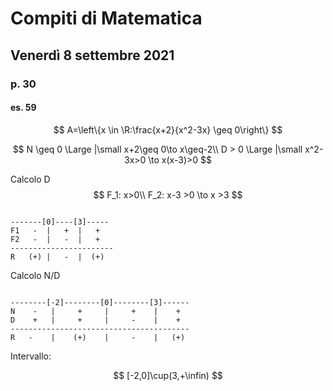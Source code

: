 # Compiti di Matematica 
## Venerdì 8 settembre 2021

### p. 30
#### es. 59
$$
A=\left\{x \in \R:\frac{x+2}{x^2-3x} \geq 0\right\}
$$


$$
N \geq 0 \Large |\small  x+2\geq 0\to x\geq-2\\
D > 0 \Large |\small  x^2-3x>0 \to x(x-3)>0 
$$

Calcolo D
$$
F_1: x>0\\
F_2: x-3 >0 \to x >3
$$
```

-------[0]----[3]-----
F1   -  |   +  |   +
F2   -  |   -  |   +
-----------------------
R   (+) |   -  |  (+)
```


Calcolo N/D

```

--------[-2]--------[0]--------[3]------
N    -   |     +     |     +    |    +
D    +   |     +     |     -    |    +
----------------------------------------
R   -    |    (+)    |     -    |   (+) 
```


Intervallo:

$$
[-2,0]\cup(3,+\infin)
$$



<!--stackedit_data:
eyJoaXN0b3J5IjpbMjA5MTk2ODU0MSwxMTEyMDE2NTRdfQ==
-->
